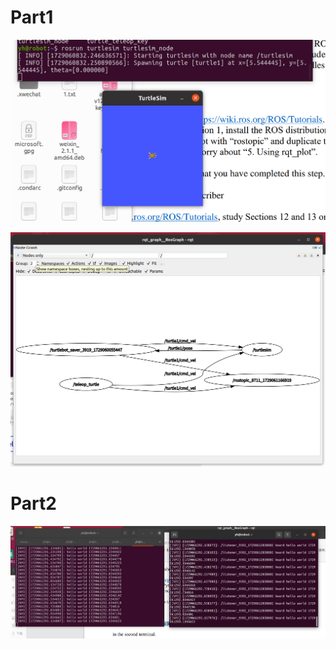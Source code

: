 # Part1

![image-20241016144137996](../assets/image-20241016144137996.png)



![image-20241016144642803](../assets/image-20241016144642803.png)





# Part2

![image-20241016144827414](../assets/image-20241016144827414.png)

































